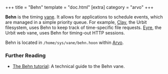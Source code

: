 +++
title = "Behn"
template = "doc.html"
[extra]
category = "arvo"
+++

**Behn** is the timing [vane](../filesystem). It allows for applications to schedule events, which are managed in a simple priority queue. For example, [Clay](../clay), the Urbit filesystem, uses Behn to keep track of time-specific file requests. [Eyre](../eyre), the Urbit web vane, uses Behn for timing-out HTTP sessions.

Behn is located in `/home/sys/vane/behn.hoon` within [Arvo](../arvo).

### Further Reading

- [The Behn tutorial](@/docs/tutorials/arvo/behn.md): A technical guide to the Behn vane.
